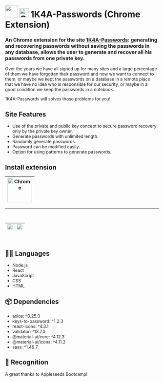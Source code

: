 # <img src="https://i.ibb.co/YPsD1Yt/title-logo.png" width="40"> <img src="https://i.ibb.co/6rk85xy/Chrome.png" alt="Chrome" width="30"> 1K4A-Passwords (Chrome Extension) 

### An Chrome extension for the site [1K4A-Passwords](https://one-key-for-all-paswords.herokuapp.com/): generating and recovering passwords without saving the passwords in any database, allows the user to generate and recover all his passwords from one private key.

Over the years we have all signed up for many sites and a large percentage of them we have forgotten their password and now we want to connect to them, or maybe we kept the passwords on a database in a remote place that we have no idea who is responsible for our security, or maybe in a good condition we keep the passwords in a notebook. 

1K4A-Passwords will solves those problems for you! 

## Site Features

* Use of the private and public key concept to secure password recovery only by the private key owner.
* Generate passwords with unlimited length.
* Randomly generate passwords.
* Password can be modified easily.
* Option for using patterns to generate passwords.

## Install extension

[<img src="https://i.ibb.co/6rk85xy/Chrome.png" alt="Chrome" width="80">](https://chrome.google.com/webstore/detail/1k4a-passwords/kcdjadkakjpbpfdagdohnmpocpbkjhff?utm_source=googleads&utm_medium=adgroup5&utm_campaign=adgroup5&utm_id=adgroup5&gclid=Cj0KCQiAjc2QBhDgARIsAMc3SqR7GlueB0wGYbx-LYBiZ1VIB9aA0UDhlyHY4dtmsS-baQSgM11ZG1IaAgPkEALw_wcB&hl=en) |
--- |
---
<br>

![](https://i.ibb.co/Y8C0qrd/Screenshot-from-2022-02-09-11-18-28.png) | ![](https://i.ibb.co/BZj5KWW/Screenshot-from-2022-02-09-11-15-39.png) |
--- | --- |

<br>

## :technologist: Languages

- Node.js
- React
- JavaScript
- CSS
- HTML

## :package: Dependencies

- axios: ^0.25.0
- keys-to-password: ^1.2.3
- react-icons: ^4.3.1
- validator: ^13.7.0
- @material-ui/core: ^4.12.3
- @material-ui/icons: ^4.11.2
- sass: ^1.49.7

## :beers: Recognition 

A great thanks to Appleseeds Bootcamp!